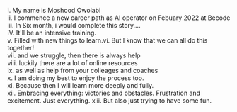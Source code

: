 i. My name is Moshood Owolabi  
ii. I commence a new career path as AI operator on Febuary 2022 at Becode  
iii. In Six month, i would complete this story....  
iV. It'll be an intensive training.  
v. Filled with new things to learn.vi. But I know that we can all do this together!  
vii. and we struggle, then there is always help   
viii. luckily there are a lot of online resources  
ix. as well as help from your colleages and coaches   
x. I am doing my best to enjoy the process too.
<br>
xi. Because then I will learn more deeply and fully.
<br>
xii. Embracing everything: victories and obstacles. 
Frustration and excitement. Just everything.
xiii. But also just trying to have some fun.
